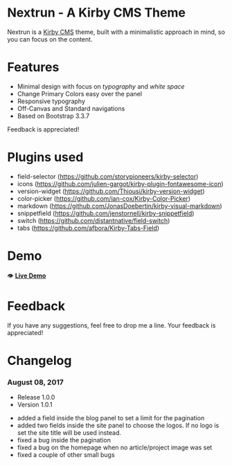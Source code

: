 # Nextrun - A Kirby CMS Theme

Nextrun is a [Kirby CMS](http://getkirby.com) theme, built with a minimalistic approach in mind, so you can focus on the content.

# Features
* Minimal design with focus on *typography* and *white space*
* Change Primary Colors easy over the panel
* Responsive typography
* Off-Canvas and Standard navigations
* Based on Bootstrap 3.3.7

Feedback is appreciated!

# Plugins used

* field-selector  (https://github.com/storypioneers/kirby-selector)
* icons           (https://github.com/julien-gargot/kirby-plugin-fontawesome-icon)
* version-widget  (https://github.com/Thiousi/kirby-version-widget)
* color-picker    (https://github.com/ian-cox/Kirby-Color-Picker)
* markdown        (https://github.com/JonasDoebertin/kirby-visual-markdown)
* snippetfield    (https://github.com/jenstornell/kirby-snippetfield)
* switch          (https://github.com/distantnative/field-switch)
* tabs            (https://github.com/afbora/Kirby-Tabs-Field)

# Demo

👁 **[Live Demo](http://themes.kueker.net/nextrun)**

# Feedback

If you have any suggestions, feel free to drop me a line. Your feedback is appreciated!

# Changelog

### August 08, 2017
* Release 1.0.0
* Version 1.0.1
 - added a field inside the blog panel to set a limit for the pagination
 - added two fields inside the site panel to choose the logos. If no logo is set the site title will be used instead.
 - fixed a bug inside the pagination
 - fixed a bug on the homepage when no article/project image was set
 - fixed a couple of other small bugs
